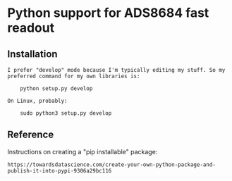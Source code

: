 # Python support for ADS8684 fast readout

## Installation

	I prefer "develop" mode because I'm typically editing my stuff. So my preferred command for my own libraries is:
	
		python setup.py develop
	
	On Linux, probably:
	
		sudo python3 setup.py develop
	
## Reference

Instructions on creating a "pip installable" package:

	https://towardsdatascience.com/create-your-own-python-package-and-publish-it-into-pypi-9306a29bc116